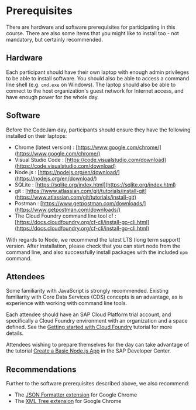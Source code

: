# Prerequisites

There are hardware and software prerequisites for participating in this course. There are also some items that you might like to install too - not mandatory, but certainly recommended.

## Hardware

Each participant should have their own laptop with enough admin privileges to be able to install software. You should also be able to access a command line shell (e.g. `cmd.exe` on Windows). The laptop should also be able to connect to the host organization's guest network for Internet access, and have enough power for the whole day.

## Software

Before the CodeJam day, participants should ensure they have the following installed on their laptops:

- Chrome (latest version) : [https://www.google.com/chrome/](https://www.google.com/chrome/)
- Visual Studio Code : [https://code.visualstudio.com/download](https://code.visualstudio.com/download)
- Node.js : [https://nodejs.org/en/download/](https://nodejs.org/en/download/)
- SQLite : [https://sqlite.org/index.html](https://sqlite.org/index.html)
- git : [https://www.atlassian.com/git/tutorials/install-git](https://www.atlassian.com/git/tutorials/install-git)
- Postman : [https://www.getpostman.com/downloads/](https://www.getpostman.com/downloads/)
- The Cloud Foundry command line tool cf : [https://docs.cloudfoundry.org/cf-cli/install-go-cli.html](https://docs.cloudfoundry.org/cf-cli/install-go-cli.html)

With regards to Node, we recommend the latest LTS (long term support) version. After installation, please check that you can start node from the command line, and also successfully install packages with the included `npm` command.

## Attendees

Some familiarity with JavaScript is strongly recommended. Existing familiarity with Core Data Services (CDS) concepts is an advantage, as is experience with working with command line tools.

Each attendee should have an SAP Cloud Platform trial account, and specifically a Cloud Foundry environment with an organization and a space defined. See the [Getting started with Cloud Foundry](https://developers.sap.com/uk/tutorials/hcp-cf-getting-started.html) tutorial for more details.

Attendees wishing to prepare themselves for the day can take advantage of the tutorial [Create a Basic Node.js App](https://developers.sap.com/tutorials/cp-node-create-basic-app.html) in the SAP Developer Center.

## Recommendations

Further to the software prerequisites described above, we also recommend:

- The [JSON Formatter extension](https://chrome.google.com/webstore/detail/json-formatter/bcjindcccaagfpapjjmafapmmgkkhgoa?hl=en) for Google Chrome
- The [XML Tree extension](https://chrome.google.com/webstore/detail/xml-tree/gbammbheopgpmaagmckhpjbfgdfkpadb) for Google Chrome
